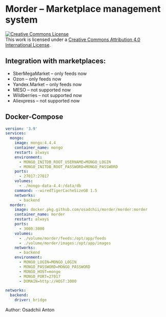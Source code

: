 # Morder – Marketplace management system

<a rel="license" href="http://creativecommons.org/licenses/by/4.0/"><img alt="Creative Commons License" style="border-width:0" src="https://i.creativecommons.org/l/by/4.0/88x31.png" /></a><br />This work is licensed under a <a rel="license" href="http://creativecommons.org/licenses/by/4.0/">Creative Commons Attribution 4.0 International License</a>.

## Integration with marketplaces:
* SberMegaMarket – only feeds now
* Ozon – only feeds now
* Yandex.Market – only feeds now
* MESO – not supported now
* Wildberries – not supported now
* Aliexpress – not supported now

## Docker-Compose

```yaml
version: '3.9'
services:
  mongo:
    image: mongo:4.4.4
    container_name: mongo
    restart: always
    environment:
      - MONGO_INITDB_ROOT_USERNAME=MONGO_LOGIN
      - MONGO_INITDB_ROOT_PASSWORD=MONGO_PASSWORD
    ports:
      - 27017:27017
    volumes:
      - ./mongo-data-4.4:/data/db
    command: --wiredTigerCacheSizeGB 1.5
    networks:
      - backend
  morder:
    image: docker.pkg.github.com/osadchii/morder/morder:morder
    container_name: morder
    restart: always
    ports:
      - 3000:3000
    volumes:
      - ./volume/morder/feeds:/opt/app/feeds
      - ./volume/morder/images:/opt/app/images
    networks:
      - backend
    environment:
      - MONGO_LOGIN=MONGO_LOGIN
      - MONGO_PASSWORD=MONGO_PASSWORD
      - MONGO_HOST=mongo
      - MONGO_PORT=27017
      - DOMAIN=http://HOST:3000

networks:
  backend:
    driver: bridge
```

Author: Osadchii Anton
<br/>
